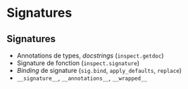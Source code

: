 # Signatures

## Signatures

- Annotations de types, _docstrings_ (`inspect.getdoc`)
- Signature de fonction (`inspect.signature`)
- _Binding_ de signature (`sig.bind`, `apply_defaults`, `replace`)
- `__signature__`, `__annotations__`, `__wrapped__`
